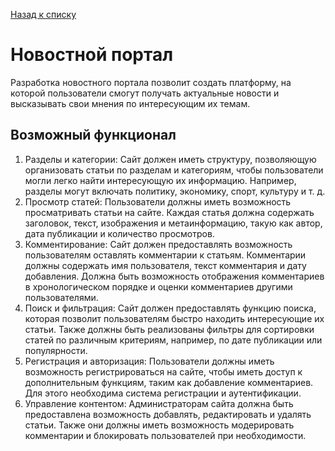[Назад к списку](/README.md)

# Новостной портал

Разработка новостного портала позволит создать платформу, на которой пользователи смогут получать актуальные новости и высказывать свои мнения по интересующим их темам.

## Возможный функционал

1. Разделы и категории: Сайт должен иметь структуру, позволяющую организовать статьи по разделам и категориям, чтобы пользователи могли легко найти интересующую их информацию. Например, разделы могут включать политику, экономику, спорт, культуру и т. д.
2. Просмотр статей: Пользователи должны иметь возможность просматривать статьи на сайте. Каждая статья должна содержать заголовок, текст, изображения и метаинформацию, такую как автор, дата публикации и количество просмотров.
3. Комментирование: Сайт должен предоставлять возможность пользователям оставлять комментарии к статьям. Комментарии должны содержать имя пользователя, текст комментария и дату добавления. Должна быть возможность отображения комментариев в хронологическом порядке и оценки комментариев другими пользователями.
4. Поиск и фильтрация: Сайт должен предоставлять функцию поиска, которая позволит пользователям быстро находить интересующие их статьи. Также должны быть реализованы фильтры для сортировки статей по различным критериям, например, по дате публикации или популярности.
5. Регистрация и авторизация: Пользователи должны иметь возможность регистрироваться на сайте, чтобы иметь доступ к дополнительным функциям, таким как добавление комментариев. Для этого необходима система регистрации и аутентификации.
6. Управление контентом: Администраторам сайта должна быть предоставлена возможность добавлять, редактировать и удалять статьи. Также они должны иметь возможность модерировать комментарии и блокировать пользователей при необходимости.
